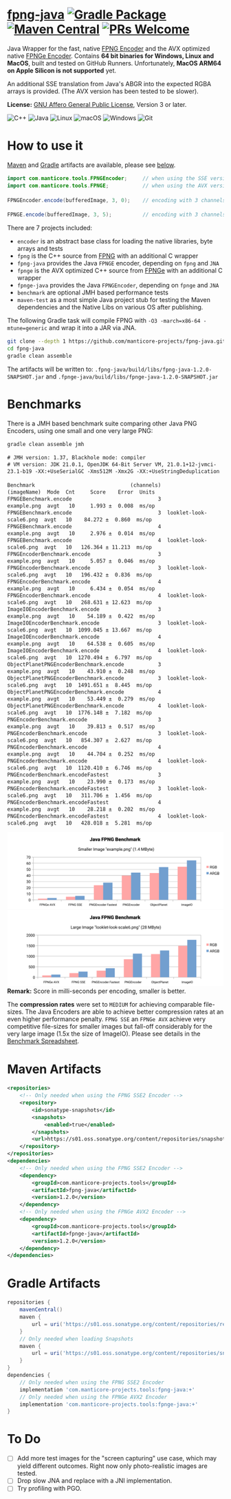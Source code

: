 # [fpng-java](http://manticore-projects.com/fpng-java) [![Gradle Package](https://github.com/manticore-projects/fpng-java/actions/workflows/gradle-publish.yml/badge.svg)](https://github.com/manticore-projects/fpng-java/actions/workflows/gradle-publish.yml)  [![Maven Central](https://maven-badges.herokuapp.com/maven-central/com.manticore-projects.tools/fpng-java/badge.svg)](http://maven-badges.herokuapp.com/maven-central/com.manticore-projects.tools/fpng-java) [![PRs Welcome](https://img.shields.io/badge/PRs-welcome-brightgreen.svg)](http://makeapullrequest.com)

Java Wrapper for the fast, native [FPNG Encoder](https://github.com/richgel999/fpng) and the AVX optimized
native [FPNGe Encoder](https://github.com/veluca93/fpnge). Contains  **64 bit binaries for Windows, Linux and
MacOS**, built and tested on GitHub Runners. Unfortunately, **MacOS ARM64 on Apple Silicon is not supported** yet.

An additional SSE translation from Java's ABGR into the expected RGBA arrays is provided. (The AVX version has been tested to be slower).

**License:** [GNU Affero General Public License](https://www.gnu.org/licenses/agpl-3.0.html#license-text), Version 3 or later.

![C++](https://img.shields.io/badge/c++-%2300599C.svg?style=for-the-badge&logo=c%2B%2B&logoColor=white) ![Java](https://img.shields.io/badge/java-%23ED8B00.svg?style=for-the-badge&logo=openjdk&logoColor=white) ![Linux](https://img.shields.io/badge/Linux-FCC624?style=for-the-badge&logo=linux&logoColor=black) ![macOS](https://img.shields.io/badge/mac%20os-000000?style=for-the-badge&logo=macos&logoColor=F0F0F0) ![Windows](https://img.shields.io/badge/Windows-0078D6?style=for-the-badge&logo=windows&logoColor=white) ![Git](https://img.shields.io/badge/git-%23F05033.svg?style=for-the-badge&logo=git&logoColor=white)

# How to use it

[Maven](#maven-artifacts) and [Gradle](#gradle-artifacts) artifacts are available, please see [below](#maven-artifacts).

```java
import com.manticore.tools.FPNGEncoder;     // when using the SSE version
import com.manticore.tools.FPNGE;           // when using the AVX version

FPNGEncoder.encode(bufferedImage, 3, 0);    // encoding with 3 channels and fastest compression

FPNGE.encode(bufferedImage, 3, 5);          // encoding with 3 channels and best compression
```

There are 7 projects included:

- `encoder` is an abstract base class for loading the native libraries, byte arrays and tests
- `fpng` is the C++ source from [FPNG](https://github.com/richgel999/fpng) with an additional C wrapper
- `fpng-java` provides the Java `FPNGE` encoder, depending on `fpng` and `JNA`
- `fpnge` is the AVX optimized C++ source from [FPNGe](https://github.com/veluca93/fpnge) with an additional C wrapper
- `fpnge-java` provides the Java `FPNGEncoder`, depending on `fpnge` and `JNA`
- `benchmark` are optional JMH based performance tests
- `maven-test` as a most simple Java project stub for testing the Maven dependencies and the Native Libs on various OS
  after publishing.

The following Gradle task will compile FPNG with `-O3 -march=x86-64 -mtune=generic` and wrap it into a JAR via JNA.

```bash
git clone --depth 1 https://github.com/manticore-projects/fpng-java.git
cd fpng-java
gradle clean assemble
```

The artifacts will be written to: `.fpng-java/build/libs/fpng-java-1.2.0-SNAPSHOT.jar` and `.fpnge-java/build/libs/fpnge-java-1.2.0-SNAPSHOT.jar`


# Benchmarks

There is a JMH based benchmark suite comparing other Java PNG Encoders, using one small and one very large PNG:

```bash
gradle clean assemble jmh
```

```text
# JMH version: 1.37, Blackhole mode: compiler
# VM version: JDK 21.0.1, OpenJDK 64-Bit Server VM, 21.0.1+12-jvmci-23.1-b19 -XX:+UseSerialGC -Xms512M -Xmx2G -XX:+UseStringDeduplication

Benchmark                               (channels)              (imageName)  Mode  Cnt     Score    Error  Units
FPNGEBenchmark.encode                            3              example.png  avgt   10     1.993 ±  0.008  ms/op
FPNGEBenchmark.encode                            3  looklet-look-scale6.png  avgt   10    84.272 ±  0.860  ms/op
FPNGEBenchmark.encode                            4              example.png  avgt   10     2.976 ±  0.014  ms/op
FPNGEBenchmark.encode                            4  looklet-look-scale6.png  avgt   10   126.364 ± 11.213  ms/op
FPNGEncoderBenchmark.encode                      3              example.png  avgt   10     5.057 ±  0.046  ms/op
FPNGEncoderBenchmark.encode                      3  looklet-look-scale6.png  avgt   10   196.432 ±  0.836  ms/op
FPNGEncoderBenchmark.encode                      4              example.png  avgt   10     6.434 ±  0.054  ms/op
FPNGEncoderBenchmark.encode                      4  looklet-look-scale6.png  avgt   10   268.631 ± 12.623  ms/op
ImageIOEncoderBenchmark.encode                   3              example.png  avgt   10    54.189 ±  0.422  ms/op
ImageIOEncoderBenchmark.encode                   3  looklet-look-scale6.png  avgt   10  1099.045 ± 13.667  ms/op
ImageIOEncoderBenchmark.encode                   4              example.png  avgt   10    64.538 ±  0.605  ms/op
ImageIOEncoderBenchmark.encode                   4  looklet-look-scale6.png  avgt   10  1270.494 ±  6.797  ms/op
ObjectPlanetPNGEncoderBenchmark.encode           3              example.png  avgt   10    43.910 ±  0.248  ms/op
ObjectPlanetPNGEncoderBenchmark.encode           3  looklet-look-scale6.png  avgt   10  1491.651 ±  8.445  ms/op
ObjectPlanetPNGEncoderBenchmark.encode           4              example.png  avgt   10    53.449 ±  0.279  ms/op
ObjectPlanetPNGEncoderBenchmark.encode           4  looklet-look-scale6.png  avgt   10  1776.148 ±  7.182  ms/op
PNGEncoderBenchmark.encode                       3              example.png  avgt   10    39.813 ±  0.517  ms/op
PNGEncoderBenchmark.encode                       3  looklet-look-scale6.png  avgt   10   854.307 ±  2.627  ms/op
PNGEncoderBenchmark.encode                       4              example.png  avgt   10    44.704 ±  0.252  ms/op
PNGEncoderBenchmark.encode                       4  looklet-look-scale6.png  avgt   10  1120.410 ±  6.746  ms/op
PNGEncoderBenchmark.encodeFastest                3              example.png  avgt   10    23.990 ±  0.173  ms/op
PNGEncoderBenchmark.encodeFastest                3  looklet-look-scale6.png  avgt   10   311.706 ±  1.456  ms/op
PNGEncoderBenchmark.encodeFastest                4              example.png  avgt   10    28.218 ±  0.202  ms/op
PNGEncoderBenchmark.encodeFastest                4  looklet-look-scale6.png  avgt   10   428.018 ±  5.281  ms/op
```

![Small Image Benchmark Results](src/site/sphinx/_static/benchmark_small.svg "Small Image Benchmark Results")
![Large Image Benchmark Results](src/site/sphinx/_static/benchmark_large.svg "Large Image Benchmark Results")
**Remark:** Score in milli-seconds per encoding, smaller is better.

The **compression rates** were set to `MEDIUM` for achieving comparable file-sizes. The Java Encoders are able to achieve better compression rates at an even higher performance penalty.
`FPNG SSE` an `FPNGe AVX` achieve very competitive file-sizes for smaller images but fall-off considerably for the very large image (1.5x the size of ImageIO). Please see details in the [Benchmark Spreadsheet](src/site/sphinx/_static/benchmark.ods).

# Maven Artifacts

```xml
<repositories>
    <!-- Only needed when using the FPNG SSE2 Encoder -->
    <repository>
        <id>sonatype-snapshots</id>
        <snapshots>
            <enabled>true</enabled>
        </snapshots>
        <url>https://s01.oss.sonatype.org/content/repositories/snapshots</url>
    </repository>
</repositories>
<dependencies>
    <!-- Only needed when using the FPNG SSE2 Encoder -->
    <dependency>
        <groupId>com.manticore-projects.tools</groupId>
        <artifactId>fpng-java</artifactId>
        <version>1.2.0</version>
    </dependency>
    <!-- Only needed when using the FPNGe AVX2 Encoder -->
    <dependency>
        <groupId>com.manticore-projects.tools</groupId>
        <artifactId>fpnge-java</artifactId>
        <version>1.2.0</version>
    </dependency>
</dependencies>
```

# Gradle Artifacts

```groovy
repositories {
    mavenCentral()
    maven {
        url = uri('https://s01.oss.sonatype.org/content/repositories/releases/')
    }
    // Only needed when loading Snapshots
    maven {
        url = uri('https://s01.oss.sonatype.org/content/repositories/snapshots/')
    }
}
dependencies {
    // Only needed when using the FPNG SSE2 Encoder
    implementation 'com.manticore-projects.tools:fpng-java:+'
    // Only needed when using the FPNGe AVX2 Encoder
    implementation 'com.manticore-projects.tools:fpnge-java:+'
}
```

# To Do

- [ ] Add more test images for the "screen capturing" use case, which may yield different outcomes.
  Right now only photo-realistic images are tested.
- [ ] Drop slow JNA and replace with a JNI implementation.
- [ ] Try profiling with PGO.
